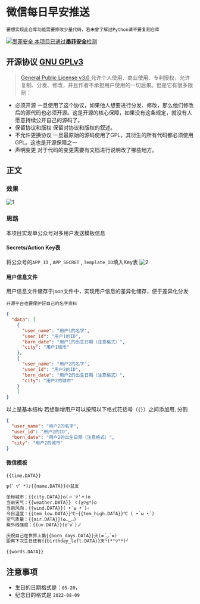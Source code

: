 # 微信每日早安推送

    要想实现此仓库功能需要修改少量代码，若未曾了解过Python请不要复刻仓库
[![墨菲安全](https://s.murphysec.com/badge/fromann/DailyWechat.svg)
本项目已通过**墨菲安全**检测](https://www.murphysec.com/p/fromann/DailyWechat)

## 开源协议 [GNU GPLv3](./LICENSE)

>[General Public License v3.0 ](./LICENSE)
允许个人使用、商业使用、专利授权，允许复制、分发、修改，并且作者不承担用户使用的一切后果。但是它有很多限制：
- 必须开源
一旦使用了这个协议，如果他人想要进行分发、修改，那么他们修改后的源代码也必须开源。这是开源的核心保障，如果没有这条规定，就没有人愿意持续公开自己的源码了。
- 保留协议和版权
保留对协议和版权的叙述。
- 不允许更换协议
一旦最原始的源码使用了GPL，其衍生的所有代码都必须使用GPL。这也是开源保障之一
- 声明变更
对于代码的变更需要有文档进行说明改了哪些地方。

## 正文
### 效果
![1](https://raw.githubusercontent.com/fromann/CDN/main/img/githubpic/sendcard/1.png)
### 思路
本项目实现单公众号对多用户发送模板信息
#### Secrets/Action Key表
将公众号的`APP_ID` , `APP_SECRET` , `Template_ID`填入Key表
![2](https://raw.githubusercontent.com/fromann/CDN/main/img/githubpic/sendcard/2.png)
#### 用户信息文件
用户信息文件储存于json文件中，实现用户信息的差异化储存，便于差异化分发

    开源平台也要保护好自己的名字资料
~~~json
{
  "data": [
    {
      "user_name": "用户1的名字",
      "user_id": "用户1的ID",
      "born_date": "用户1的出生日期（注意格式）",
      "city": "用户1城市"
    },
    {
      "user_name": "用户2的名字",
      "user_id": "用户2的ID",
      "born_date": "用户2的出生日期（注意格式）",
      "city": "用户2的城市" 
    }
    ]
}
~~~
以上是基本结构
若想新增用户可以按照以下格式花括号（`{}`）之间添加用`,`分割
~~~json
{
  "user_name": "用户2的名字",
  "user_id": "用户2的ID",
  "born_date": "用户2的出生日期（注意格式）",
  "city": "用户2的城市" 
}
~~~
#### 微信模板

~~~txt
{{time.DATA}}

φ(゜▽゜*)♪{{name.DATA}}小盆友

坐标城市：{{city.DATA}}o(〃'▽'〃)o
当前天气：{{weather.DATA}} ヾ(≧▽≦*)o
当前风向：{{wind.DATA}}( •̀ ω •́ )✧
今日温度：{{tem_low.DATA}}℃~{{tem_high.DATA}}℃ ( •̀ ω •́ )
空气质量：{{air.DATA}}(✿◡‿◡)
紫外线强度：{{uv.DATA}}(oﾟvﾟ)ノ

庆祝自己在世界上第{{born_days.DATA}}天(❁´◡`❁)
距离下次生日还有{{birthday_left.DATA}}天╰(*°▽°*)╯

{{words.DATA}}
~~~
## 注意事项

- 生日的日期格式是：`05-20`，
- 纪念日的格式是 `2022-08-09`